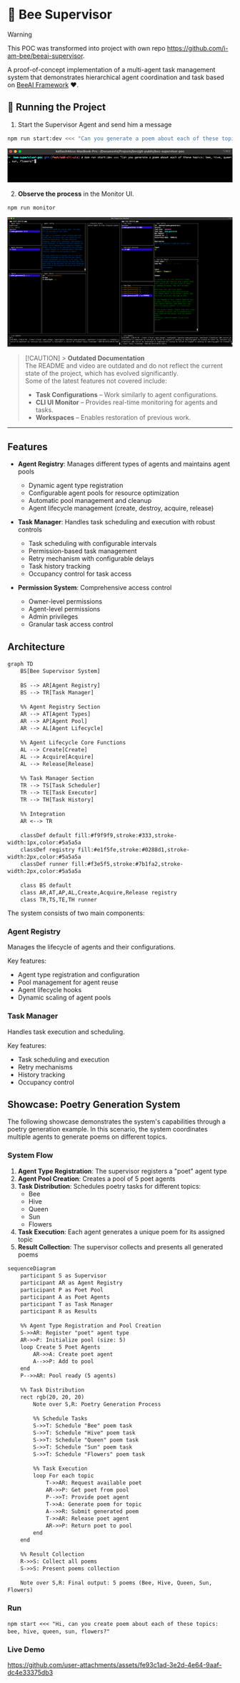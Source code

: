 # 🐝 Bee Supervisor

> [!WARNING]
> This POC was transformed into project with own repo https://github.com/i-am-bee/beeai-supervisor.

A proof-of-concept implementation of a multi-agent task management system that demonstrates hierarchical agent coordination and task based on [BeeAI Framework](https://i-am-bee.github.io/bee-agent-framework#/) ❤️.

## 🚀 Running the Project

1. Start the Supervisor Agent and send him a message

```sh
npm run start:dev <<< "Can you generate a poem about each of these topics: bee, hive, queen, sun, flowers?"
```

![Supervisor terminal](./media/supervisor.png)

2. **Observe the process** in the Monitor UI.

```sh
npm run monitor
```

![Monitor GUI](./media/monitor.png)

> [!CAUTION] > **Outdated Documentation**  
> The README and video are outdated and do not reflect the current state of the project, which has evolved significantly.  
> Some of the latest features not covered include:
>
> - **Task Configurations** – Work similarly to agent configurations.
> - **CLI UI Monitor** – Provides real-time monitoring for agents and tasks.
> - **Workspaces** – Enables restoration of previous work.

---

## Features

- **Agent Registry**: Manages different types of agents and maintains agent pools

  - Dynamic agent type registration
  - Configurable agent pools for resource optimization
  - Automatic pool management and cleanup
  - Agent lifecycle management (create, destroy, acquire, release)

- **Task Manager**: Handles task scheduling and execution with robust controls

  - Task scheduling with configurable intervals
  - Permission-based task management
  - Retry mechanism with configurable delays
  - Task history tracking
  - Occupancy control for task access

- **Permission System**: Comprehensive access control
  - Owner-level permissions
  - Agent-level permissions
  - Admin privileges
  - Granular task access control

## Architecture

```mermaid
graph TD
    BS[Bee Supervisor System]

    BS --> AR[Agent Registry]
    BS --> TR[Task Manager]

    %% Agent Registry Section
    AR --> AT[Agent Types]
    AR --> AP[Agent Pool]
    AR --> AL[Agent Lifecycle]

    %% Agent Lifecycle Core Functions
    AL --> Create[Create]
    AL --> Acquire[Acquire]
    AL --> Release[Release]

    %% Task Manager Section
    TR --> TS[Task Scheduler]
    TR --> TE[Task Executor]
    TR --> TH[Task History]

    %% Integration
    AR <--> TR

    classDef default fill:#f9f9f9,stroke:#333,stroke-width:1px,color:#5a5a5a
    classDef registry fill:#e1f5fe,stroke:#0288d1,stroke-width:2px,color:#5a5a5a
    classDef runner fill:#f3e5f5,stroke:#7b1fa2,stroke-width:2px,color:#5a5a5a

    class BS default
    class AR,AT,AP,AL,Create,Acquire,Release registry
    class TR,TS,TE,TH runner
```

The system consists of two main components:

### Agent Registry

Manages the lifecycle of agents and their configurations.

Key features:

- Agent type registration and configuration
- Pool management for agent reuse
- Agent lifecycle hooks
- Dynamic scaling of agent pools

### Task Manager

Handles task execution and scheduling.

Key features:

- Task scheduling and execution
- Retry mechanisms
- History tracking
- Occupancy control

## Showcase: Poetry Generation System

The following showcase demonstrates the system's capabilities through a poetry generation example. In this scenario, the system coordinates multiple agents to generate poems on different topics.

### System Flow

1. **Agent Type Registration**: The supervisor registers a "poet" agent type
2. **Agent Pool Creation**: Creates a pool of 5 poet agents
3. **Task Distribution**: Schedules poetry tasks for different topics:
   - Bee
   - Hive
   - Queen
   - Sun
   - Flowers
4. **Task Execution**: Each agent generates a unique poem for its assigned topic
5. **Result Collection**: The supervisor collects and presents all generated poems

```mermaid
sequenceDiagram
    participant S as Supervisor
    participant AR as Agent Registry
    participant P as Poet Pool
    participant A as Poet Agents
    participant T as Task Manager
    participant R as Results

    %% Agent Type Registration and Pool Creation
    S->>AR: Register "poet" agent type
    AR->>P: Initialize pool (size: 5)
    loop Create 5 Poet Agents
        AR->>A: Create poet agent
        A-->>P: Add to pool
    end
    P-->>AR: Pool ready (5 agents)

    %% Task Distribution
    rect rgb(20, 20, 20)
        Note over S,R: Poetry Generation Process

        %% Schedule Tasks
        S->>T: Schedule "Bee" poem task
        S->>T: Schedule "Hive" poem task
        S->>T: Schedule "Queen" poem task
        S->>T: Schedule "Sun" poem task
        S->>T: Schedule "Flowers" poem task

        %% Task Execution
        loop For each topic
            T->>AR: Request available poet
            AR->>P: Get poet from pool
            P-->>T: Provide poet agent
            T->>A: Generate poem for topic
            A-->>R: Submit generated poem
            T->>AR: Release poet agent
            AR->>P: Return poet to pool
        end
    end

    %% Result Collection
    R->>S: Collect all poems
    S->>S: Present poems collection

    Note over S,R: Final output: 5 poems (Bee, Hive, Queen, Sun, Flowers)
```

### Run

`npm start <<< "Hi, can you create poem about each of these topics: bee, hive, queen, sun, flowers?"`

### Live Demo

https://github.com/user-attachments/assets/fe93c1ad-3e2d-4e64-9aaf-dc4e33375db3
